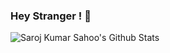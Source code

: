 ### Hey Stranger ! 👋

![Saroj Kumar Sahoo's Github Stats](https://github-readme-stats.vercel.app/api?username=sarojkumar007&show_icons=true_color=fff&icon_color=79ff97&text_color=9f9f9f&bg_color=151515)

<!--
**sarojkumar007/sarojkumar007** is a ✨ _special_ ✨ repository because its `README.md` (this file) appears on your GitHub profile.

Here are some ideas to get you started:

- 🔭 I’m currently working on ...
- 🌱 I’m currently learning ...
- 👯 I’m looking to collaborate on ...
- 🤔 I’m looking for help with ...
- 💬 Ask me about ...
- 📫 How to reach me: ...
- 😄 Pronouns: ...
- ⚡ Fun fact: ...
-->
